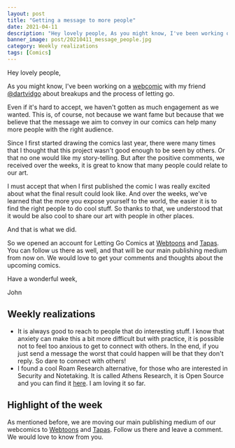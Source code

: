 ```yaml
---
layout: post
title: "Getting a message to more people"
date: 2021-04-11
description: "Hey lovely people, As you might know, I've been working on a webcomic with my friend @dartvidgo about breakups and the process of l..."
banner_image: post/20210411_message_people.jpg
category: Weekly realizations
tags: [Comics]
---
```


Hey lovely people,

As you might know, I've been working on a [webcomic](https://www.instagram.com/lettinggocomics/) with my friend [@dartvidgo](https://www.instagram.com/dartvidgo/) about breakups and the process of letting go.

Even if it's hard to accept, we haven't gotten as much engagement as we wanted. This is, of course, not because we want fame but because that we believe that the message we aim to convey in our comics can help many more people with the right audience.

Since I first started drawing the comics last year, there were many times that I thought that this project wasn't good enough to be seen by others. Or that no one would like my story-telling. But after the positive comments, we received over the weeks, it is great to know that many people could relate to our art.

I must accept that when I first published the comic I was really excited about what the final result could look like. And over the weeks, we've learned that the more you expose yourself to the world, the easier it is to find the right people to do cool stuff. So thanks to that, we understood that it would be also cool to share our art with people in other places.

And that is what we did.

So we opened an account for Letting Go Comics at [Webtoons](https://www.webtoons.com/en/challenge/letting-go-comics/list?title_no=628509) and [Tapas](https://tapas.io/series/Letting-Go-Comics/info). You can follow us there as well, and that will be our main publishing medium from now on. We would love to get your comments and thoughts about the upcoming comics.

Have a wonderful week,

John

## Weekly realizations

- It is always good to reach to people that do interesting stuff. I know that anxiety can make this a bit more difficult but with practice, it is possible not to feel too anxious to get to connect with others. In the end, if you just send a message the worst that could happen will be that they don't reply. So dare to connect with others!
- I found a cool Roam Research alternative, for those who are interested in Security and Notetaking. It is called Athens Research, it is Open Source and you can find it [here](https://github.com/athensresearch). I am loving it so far.

## Highlight of the week

As mentioned before, we are moving our main publishing medium of our webcomics to [Webtoons](https://www.webtoons.com/en/challenge/letting-go-comics/list?title_no=628509) and [Tapas](https://tapas.io/series/Letting-Go-Comics/info). Follow us there and leave a comment. We would love to know from you.
